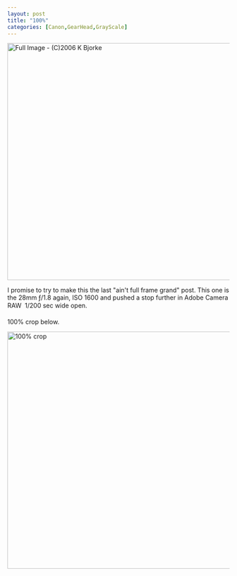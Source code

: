 ```yaml
---
layout: post
title: "100%"
categories: [Canon,GearHead,GrayScale]
---
```

<img title="Full Image - (C)2006 K Bjorke" src="http://www.botzilla.com/blog/pix2006/IMG_6805.jpg" width="807" height="538" border="0" />

I promise to try to make this the last "ain't full frame grand" post. This one is the 28mm &fnof;/1.8 again, ISO 1600 and pushed a stop further in Adobe Camera RAW &#151; 1/200 sec wide open. 

100% crop below.

<img title="100% crop" src="http://www.botzilla.com/blog/pix2006/IMG_6805crop.jpg" width="807" height="538" border="0" />


